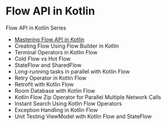 # Flow API in Kotlin

Flow API in Kotlin Series
- [Mastering Flow API in Kotlin](./series1)
- Creating Flow Using Flow Builder in Kotlin
- Terminal Operators in Kotlin Flow
- Cold Flow vs Hot Flow
- StateFlow and SharedFlow
- Long-running tasks in parallel with Kotlin Flow
- Retry Operator in Kotlin Flow
- Retrofit with Kotlin Flow
- Room Database with Kotlin Flow
- Kotlin Flow Zip Operator for Parallel Multiple Network Calls
- Instant Search Using Kotlin Flow Operators
- Exception Handling in Kotlin Flow
- Unit Testing ViewModel with Kotlin Flow and StateFlow